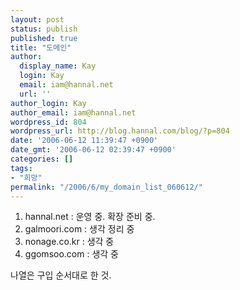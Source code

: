 ```yaml
---
layout: post
status: publish
published: true
title: "도메인"
author:
  display_name: Kay
  login: Kay
  email: iam@hannal.net
  url: ''
author_login: Kay
author_email: iam@hannal.net
wordpress_id: 804
wordpress_url: http://blog.hannal.com/blog/?p=804
date: '2006-06-12 11:39:47 +0900'
date_gmt: '2006-06-12 02:39:47 +0900'
categories: []
tags:
- "희망"
permalink: "/2006/6/my_domain_list_060612/"
---
```

<ol>
<li>hannal.net : 운영 중. 확장 준비 중.</li>
<li>galmoori.com : 생각 정리 중</li>
<li>nonage.co.kr : 생각 중</li>
<li>ggomsoo.com : 생각 중</li>
</ol>
<p>나열은 구입 순서대로 한 것.</p>

